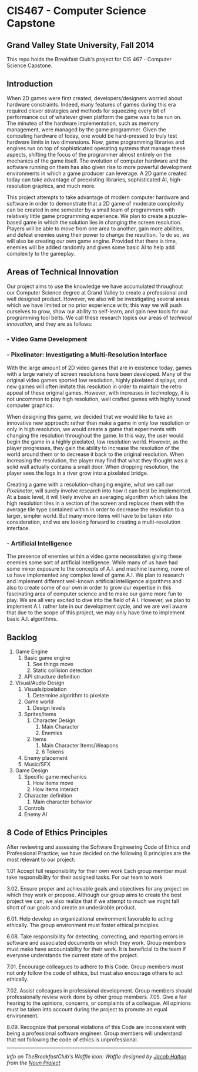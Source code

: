 CIS467 - Computer Science Capstone
==================================
Grand Valley State University, Fall 2014
----------------------------------------

This repo holds the Breakfast Club's project for CIS 467 - Computer Science Capstone.

Introduction
------------

When 2D games were first created, developers/designers worried about hardware constraints. Indeed, many features of games during this era required clever strategies and methods for squeezing every bit of performance out of whatever given platform the game was to be run on. The minutea of the hardware implementation, such as memory management, were managed by the game programmer. Given the computing hardware of today, one would be hard-pressed to truly test hardware limits in two dimensions. Now, game programming libraries and engines run on top of sophisticated operating systems that manage these aspects, shifting the focus of the programmer almost entirely on the mechanics of the game itself. The evolution of computer hardware and the software running on them has also given rise to more powerful development environments in which a game producer can leverage. A 2D game created today can take advantage of preexisting libraries, sophisticated AI, high-resolution graphics, and much more.

This project attempts to take advantage of modern computer hardware and software in order to demonstrate that a 2D game of moderate complexity can be created in one semester by a small team of programmers with relatively little game programming experience. We plan to create a puzzle-based game in which the solution lies in changing the screen resolution. Players will be able to move from one area to another, gain more abilities, and defeat enemies using their power to change the resultion. To do so, we will also be creating our own game engine. Provided that there is time, enemies will be added randomly and given some basic AI to help add complexity to the gameplay.

Areas of Technical Innovation
-----------------------------
Our project aims to use the knowledge we have accumulated throughout our Computer Science degree at Grand Valley to create a professional and well designed product.  However, we also will be investigating several areas which we have limited or no prior experience with; this way we will push ourselves to grow, show our ability to self-learn, and gain new tools for our programming tool belts.  We call these research topics our areas of *technical innovation*, and they are as follows:

### - Video Game Development

### - Pixelinator: Investigating a Multi-Resolution Interface

With the large amount of 2D video games that are in existence today, games with a large variety of screen resolutions have been developed. Many of the original video games sported low resolution, highly pixelated displays, and new games will often imitate this resolution in order to maintain the retro appeal of these original games.  However, with increases in technology, it is not uncommon to play high resolution, well crafted games with highly tuned computer graphics.

When designing this game, we decided that we would like to take an innovative new approach: rather than make a game in only low resolution or only in high resolution, we would create a game that experiments with changing the resolution throughout the game.  In this way, the user would begin the game in a highly pixelated, low resolution world.  However, as the player progresses, they gain the ability to increase the resolution of the world around them or to decrease it back to the original resolution. When increasing the resolution, the player may find that what they thought was a solid wall actually contains a small door.  When dropping resolution, the player sees the logs in a river grow into a pixelated bridge.

Creating a game with a resolution-changing engine, what we call our *Pixelinator*, will surely involve research into how it can best be implemented. At a basic level, it will likely involve an averaging algorithm which takes the high resolution tiles in a section of the screen and replaces them with the average tile type contained within in order to decrease the resolution to a larger, simpler world.  But many more items will have to be taken into consideration, and we are looking forward to creating a multi-resolution interface.

### - Artificial Intelligence

The presence of enemies within a video game necessitates giving these enemies some sort of artificial intelligence.  While many of us have had some minor exposure to the concepts of A.I. and machine learning, none of us have implemented any complex level of game A.I.  We plan to research and implement different well-known artificial intelligence algorithms and also to create some of our own in order to grow our expertise in this fascinating area of computer science and to make our game more fun to play.  We are all very excited to dive into the field of A.I.  However, we plan to implement A.I. rather late in our development cycle, and we are well aware that due to the scope of this project, we may only have time to implement basic A.I. algorithms.


Backlog
-----------------------------
1. Game Engine
	1. Basic game engine
		1. See things move
		2. Static collision detection
	2. API structure definition
2. Visual/Audio Design
	1. Visuals/pixelation
		1. Determine algorithm to pixelate
	2. Game world
		1. Design levels
	3. Sprites/items
		1. Character Design
			1. Main Character
			2. Enemies
		2. Items
			1. Main Character Items/Weapons
			2. 6 Tokens
	4. Enemy placement
	5. Music/SFX
3. Game Design
	1. Specific game mechanics 
		1. How items move
		2. How items interact
	2. Character definition
		1. Main character behavior
	3. Controls
	4. Enemy AI

8 Code of Ethics Principles
-----------------------------
After reviewing and assessing  the Software Engineering Code of Ethics and Professional Practice; we have decided on the following 8 principles are the most relevant to our project:

1.01 Accept full responsibility for their own work
	Each group member must take responsibility for their assigned tasks. For our team to work

3.02. Ensure proper and achievable goals and objectives for any project on which they work or propose.
	Although our group aims to create the best project we can; we also realize that if we attempt to much we might fall short of our goals and create an undesirable product.

6.01. Help develop an organizational environment favorable to acting ethically.
	The group environment must foster ethical principles.

6.08. Take responsibility for detecting, correcting, and reporting errors in software and associated documents on which they work.
	Group members must make have accountability for their work. It is beneficial to the team if everyone understands the current state of the project.

7.01. Encourage colleagues to adhere to this Code.
	Group members must not only follow the code of ethics, but must also encourage others to act ethically.

7.02. Assist colleagues in professional development.
	Group members should professionally review work done by other group members.
7.05. Give a fair hearing to the opinions, concerns, or complaints of a colleague.
	All opinions must be taken into account during the project to promote an equal environment.

8.09. Recognize that personal violations of this Code are inconsistent with being a professional software engineer.
	Group members will understand that not following the code of ethics is unprofessional.



-----------------------------
_Info on TheBreakfastClub's Waffle icon:_
<i>Waffle designed by <a href="http://www.thenounproject.com/jacob">Jacob Halton</a> from the <a href="http://www.thenounproject.com">Noun Project</a></i>
